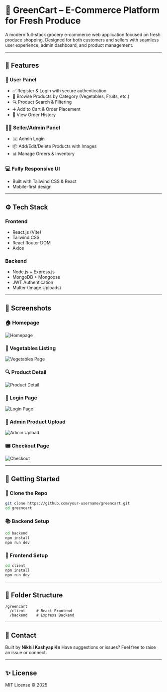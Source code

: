# 🛒 GreenCart – E-Commerce Platform for Fresh Produce

A modern full-stack grocery e-commerce web application focused on fresh produce shopping. Designed for both customers and sellers with seamless user experience, admin dashboard, and product management.

---

## 🚀 Features

### 👤 User Panel

* ✅ Register & Login with secure authentication
* 🍆 Browse Products by Category (Vegetables, Fruits, etc.)
* 🔍 Product Search & Filtering
* ➕ Add to Cart & Order Placement
* 📅 View Order History

### 👨‍🌾 Seller/Admin Panel

* ✉️ Admin Login
* 📦 Add/Edit/Delete Products with Images
* 📊 Manage Orders & Inventory

### 💻 Fully Responsive UI

* Built with Tailwind CSS & React
* Mobile-first design

---

## ⚙️ Tech Stack

### Frontend

* React.js (Vite)
* Tailwind CSS
* React Router DOM
* Axios

### Backend

* Node.js + Express.js
* MongoDB + Mongoose
* JWT Authentication
* Multer (Image Uploads)

---

## 🚤 Screenshots

### 🏠 Homepage

![Homepage](./client/images/Screenshot%202025-08-06%20222603.png)

### 🥕 Vegetables Listing

![Vegetables Page](./client/images/Screenshot%202025-08-06%20222657.png)

### 🔍 Product Detail

![Product Detail](./client/images/Screenshot%202025-08-06%20222716.png)

### 🔐 Login Page

![Login Page](./client/images/Screenshot%202025-08-06%20222818.png)

### 💼 Admin Product Upload

![Admin Upload](./client/images/Screenshot%202025-08-06%20222848.png)

### 📟 Checkout Page

![Checkout](./client/images/Screenshot%202025-08-06%20223305.png)

---

## 🚀 Getting Started

### 📆 Clone the Repo

```bash
git clone https://github.com/your-username/greencart.git
cd greencart
```

### 📚 Backend Setup

```bash
cd backend
npm install
npm run dev
```

### 🔖 Frontend Setup

```bash
cd client
npm install
npm run dev
```

---

## 🚨 Folder Structure

```
/greencart
  /client     # React Frontend
  /backend    # Express Backend
```

---

## 📢 Contact

Built by **Nikhil Kashyap Kn**
Have suggestions or issues? Feel free to raise an issue or connect.

---

## ✨ License

MIT License © 2025

